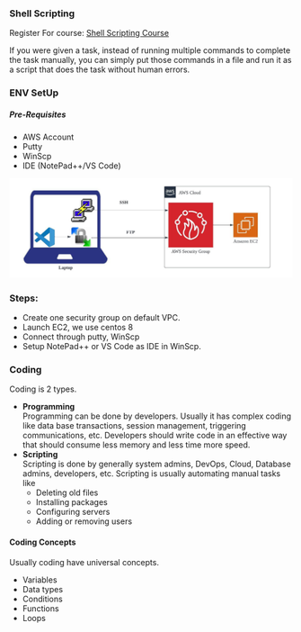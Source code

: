### Shell Scripting

Register For course: [Shell Scripting Course](https://bit.ly/shell-siva)

If you were given a task, instead of running multiple commands to complete the task manually, you can simply put those commands in a file and run it as a script that does the task without human errors.

### ENV SetUp
##### Pre-Requisites

* AWS Account
* Putty
* WinScp
* IDE (NotePad++/VS Code)

![alt text](setup.jpeg)


### **Steps:**

* Create one security group on default VPC.
* Launch EC2, we use centos 8
* Connect through putty, WinScp
* Setup NotePad++ or VS Code as IDE in WinScp.

### Coding
Coding is 2 types.
* **Programming** <br/>
    Programming can be done by developers. Usually it has complex coding like data base transactions, session management, triggering communications, etc. Developers should write code in an effective way that should consume less memory and less time more speed.
* **Scripting** <br/>
    Scripting is done by generally system admins, DevOps, Cloud, Database admins, developers, etc. Scripting is usually automating manual tasks like
    * Deleting old files
    * Installing packages
    * Configuring servers
    * Adding or removing users

#### Coding Concepts
Usually coding have universal concepts.
* Variables
* Data types
* Conditions
* Functions
* Loops


